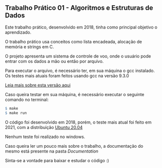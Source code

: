 ## Trabalho Prático 01 - Algoritmos e Estruturas de Dados

Este trabalho prático, desenvolvido em 2018, tinha como principal objetivo o aprendizado.

O trabalho prático usa conceitos como lista encadeada, alocação de memória e strings em C.

O projeto apresenta um sistema de controle de voo, onde o usuário pode entrar com os dados a mão ou então por arquivo.

Para executar o arquivo, é necessário ter, em sua máquina o gcc instalado. Os testes mais atuais foram feitos usando gcc na versão 9.3.0

[Leia mais sobre esta versão aqui](https://gcc.gnu.org/gcc-9/)

Caso queira testar em sua máquina, é necessário executar o seguinte comando no terminal:

```makefile
$ make
$ make run
```

O código foi desenvolvido em 2018, porém, o teste mais atual foi feito em 2021, com a distribuição [Ubuntu 20.04](https://ubuntu.com/download/desktop)

Nenhum teste foi realizado no windows.

Caso queira ler um pouco mais sobre o trabalho, a documentação do mesmo está presente na pasta *Documentation*

Sinta-se a vontade para baixar e estudar o código :)
